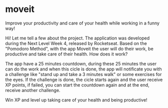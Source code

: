 # moveit
Improve your productivity and care of your health while working in a funny way! 

Hi! Let me tell a few about the project.
The application was developed during the Next Level Week 4, released by Rocketseat. Based on the "Pomodoro Method", with the app Moveit the user will do their work, be productive and take care of their health. How does it work? 

The app have a 25 minutes countdown, during these 25 minutes the user can do the work and when this cicle is done, the app will notificate you with a challenge like "stand up and take a 3 minutes walk" or some exercises for the eyes. If the challenge is done, the cicle starts again and the user receive XP points, if failed, you can start the countdown again and at the end, receive another challenge.

Win XP and level up taking care of your health and being productive! 
